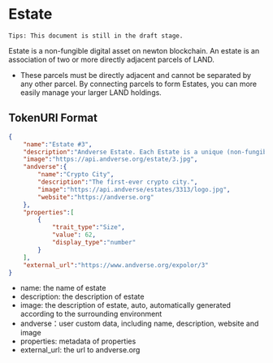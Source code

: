 # Estate

`Tips: This document is still in the draft stage.`

Estate is a non-fungible digital asset on newton blockchain. An estate is an association of two or more directly adjacent parcels of LAND.
- These parcels must be directly adjacent and cannot be separated by any other parcel. By connecting parcels to form Estates, you can more easily manage your larger LAND holdings.


## TokenURI Format

```json
{
    "name":"Estate #3",
    "description":"Andverse Estate. Each Estate is a unique (non-fungible) token lying on the public NewChain blockchain (NRC-7).",
    "image":"https://api.andverse.org/estate/3.jpg",
    "andverse":{
        "name":"Crypto City",
        "description":"The first-ever crypto city.",
        "image":"https://api.andverse/estates/3313/logo.jpg",
        "website":"https://andverse.org"
    },
    "properties":[
        {
            "trait_type":"Size",
            "value": 62,
            "display_type":"number"
        }
    ],
    "external_url":"https://www.andverse.org/expolor/3"
}
```

- name: the name of estate
- description: the description of estate
- image:  the description of estate, auto, automatically generated according to the surrounding environment
- andverse：user custom data, including name, description, website and image
- properties: metadata of properties
- external_url: the url to andverse.org
